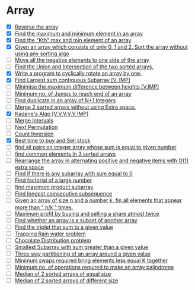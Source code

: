 # Array

- [x] [Reverse the array](https://www.geeksforgeeks.org/write-a-program-to-reverse-an-array-or-string/)
- [x] [Find the maximum and minimum element in an array](https://www.geeksforgeeks.org/maximum-and-minimum-in-an-array/)
- [x] [Find the "Kth" max and min element of an array](https://practice.geeksforgeeks.org/problems/kth-smallest-element/0)
- [x] [Given an array which consists of only 0, 1 and 2. Sort the array without using any sorting algo](https://practice.geeksforgeeks.org/problems/sort-an-array-of-0s-1s-and-2s/0)
- [ ] [Move all the negative elements to one side of the array](https://www.geeksforgeeks.org/move-negative-numbers-beginning-positive-end-constant-extra-space/)
- [ ] [Find the Union and Intersection of the two sorted arrays.](https://practice.geeksforgeeks.org/problems/union-of-two-arrays/0)
- [x] [Write a program to cyclically rotate an array by one.](https://practice.geeksforgeeks.org/problems/cyclically-rotate-an-array-by-one/0)                                                                          
- [x] [Find Largest sum contiguous Subarray \[V. IMP\]](https://practice.geeksforgeeks.org/problems/kadanes-algorithm/0)                                                                                                
- [ ] [Minimise the maximum difference between heights \[V.IMP\]](https://practice.geeksforgeeks.org/problems/minimize-the-heights3351/1)                                                                               
- [ ] [Minimum no. of Jumps to reach end of an array](https://practice.geeksforgeeks.org/problems/minimum-number-of-jumps/0)                                                                                            
- [ ] [Find duplicate in an array of N+1 Integers](https://leetcode.com/problems/find-the-duplicate-number/)                                                                                                            
- [ ] [Merge 2 sorted arrays without using Extra space.](https://practice.geeksforgeeks.org/problems/merge-two-sorted-arrays5135/1)                                                                                     
- [x] [Kadane's Algo \[V.V.V.V.V IMP\]](https://practice.geeksforgeeks.org/problems/kadanes-algorithm/0)                                                                                                                
- [ ] [Merge Intervals](https://leetcode.com/problems/merge-intervals/)                                                                                                                                                 
- [ ] [Next Permutation](https://leetcode.com/problems/next-permutation/)                                                                                                                                               
- [ ] [Count Inversion](https://practice.geeksforgeeks.org/problems/inversion-of-array/0)                                                                                                                               
- [x] [Best time to buy and Sell stock](https://leetcode.com/problems/best-time-to-buy-and-sell-stock/)                                                                                                                 
- [ ] [find all pairs on integer array whose sum is equal to given number](https://practice.geeksforgeeks.org/problems/count-pairs-with-given-sum5022/1)                                                                
- [ ] [find common elements In 3 sorted arrays](https://practice.geeksforgeeks.org/problems/common-elements1132/1)                                                                                                      
- [ ] [Rearrange the array in alternating positive and negative items with O(1) extra space](https://www.geeksforgeeks.org/rearrange-array-alternating-positive-negative-items-o1-extra-space/)                         
- [ ] [Find if there is any subarray with sum equal to 0](https://practice.geeksforgeeks.org/problems/subarray-with-0-sum/0)                                                                                            
- [ ] [Find factorial of a large number](https://practice.geeksforgeeks.org/problems/factorials-of-large-numbers/0)                                                                                                     
- [ ] [find maximum product subarray](https://practice.geeksforgeeks.org/problems/maximum-product-subarray3604/1)                                                                                                       
- [ ] [Find longest coinsecutive subsequence](https://practice.geeksforgeeks.org/problems/longest-consecutive-subsequence/0)                                                                                            
- [ ] [Given an array of size n and a number k, fin all elements that appear more than " n/k " times.](https://www.geeksforgeeks.org/given-an-array-of-of-size-n-finds-all-the-elements-that-appear-more-than-nk-times/)
- [ ] [Maximum profit by buying and selling a share atmost twice](https://www.geeksforgeeks.org/maximum-profit-by-buying-and-selling-a-share-at-most-twice/)                                                            
- [ ] [Find whether an array is a subset of another array](https://practice.geeksforgeeks.org/problems/array-subset-of-another-array/0)                                                                                 
- [ ] [Find the triplet that sum to a given value](https://practice.geeksforgeeks.org/problems/triplet-sum-in-array/0)                                                                                                  
- [ ] [Trapping Rain water problem](https://practice.geeksforgeeks.org/problems/trapping-rain-water/0)                                                                                                                  
- [ ] [Chocolate Distribution problem](https://practice.geeksforgeeks.org/problems/chocolate-distribution-problem/0)                                                                                                    
- [ ] [Smallest Subarray with sum greater than a given value](https://practice.geeksforgeeks.org/problems/smallest-subarray-with-sum-greater-than-x/0)                                                                  
- [ ] [Three way partitioning of an array around a given value](https://practice.geeksforgeeks.org/problems/three-way-partitioning/1)                                                                                   
- [ ] [Minimum swaps required bring elements less equal K together](https://practice.geeksforgeeks.org/problems/minimum-swaps-required-to-bring-all-elements-less-than-or-equal-to-k-together/0)                        
- [ ] [Minimum no. of operations required to make an array palindrome](https://practice.geeksforgeeks.org/problems/palindromic-array/0)                                                                                 
- [ ] [Median of 2 sorted arrays of equal size](https://practice.geeksforgeeks.org/problems/find-the-median0527/1)                                                                                                      
- [ ] [Median of 2 sorted arrays of different size](https://www.geeksforgeeks.org/median-of-two-sorted-arrays-of-different-sizes/)                                                                                      